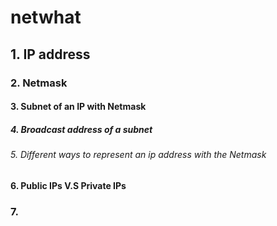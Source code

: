 # netwhat

## 1. IP address

### 2. Netmask

#### 3. Subnet of an IP with Netmask

##### 4. Broadcast address of a subnet

###### 5. Different ways to represent an ip address with the Netmask

#### 6. Public IPs V.S Private IPs

### 7.
